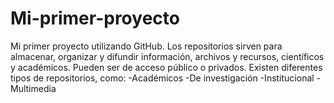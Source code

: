 # Mi-primer-proyecto
Mi primer proyecto utilizando GitHub.
Los repositorios sirven para almacenar, organizar y difundir información, archivos y recursos, científicos y académicos.
Pueden ser de acceso público o privados.
Existen diferentes tipos de repositorios, como:
-Académicos
-De investigación
-Institucional
-Multimedia
